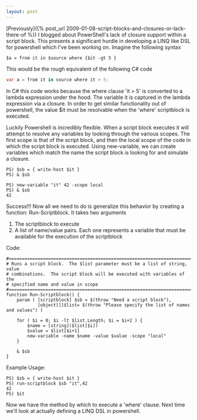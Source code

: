 ```yaml
---
layout: post
---
```

[Previously]({% post_url 2009-01-08-script-blocks-and-closures-or-lack-there-of %}) I blogged about PowerShell's lack of closure support within a script block. This presents a significant hurdle in developing a LINQ like DSL for powershell which I've been working on. Imagine the following syntax
    
    $a = from it in $source where {$it -gt 5 }

This would be the rough equivalent of the following C# code
    
``` csharp
var a = from it in source where it > 5;
```

In C# this code works because the where clause 'it > 5' is converted to a lambda expression under the hood. The variable it is captured in the lambda expression via a closure. In order to get similar functionality out of powershell, the value $it must be resolvable when the 'where' scriptblock is executed.

Luckily Powershell is incredibly flexible. When a script block executes it will attempt to resolve any variables by looking through the various scopes.  The first scope is that of the script block, and then the local scope of the code in which the script block is executed. Using new-variable, we can create variables which match the name the script block is looking for and simulate a closure.

    PS) $sb = { write-host $it }
    PS) & $sb
    
    PS) new-variable "it" 42 -scope local
    PS) & $sb
    42

Success!!! Now all we need to do is generalize this behavior by creating a function: Run-Scriptblock. It takes two arguments

  1. The scriptblock to execute 
  2. A list of name/value pairs. Each one represents a variable that must be available for the execution of the scriptblock 

Code:

    #============================================================================
    # Runs a script block.  The $list parameter must be a list of string, value
    # combinations.  The script block will be executed with variables of the 
    # specified name and value in scope
    #============================================================================
    function Run-Scriptblock() {
        param ( [scriptblock] $sb = $(throw "Need a script block"), 
                [object[]]$list= $(throw "Please specify the list of names and values") )
    
        for ( $i = 0; $i -lt $list.Length; $i = $i+2 ) {
            $name = [string]($list[$i])
            $value = $list[$i+1]
            new-variable -name $name -value $value -scope "local"
        }
    
        & $sb
    }

Example Usage:

    PS) $sb = { write-host $it }
    PS) run-scriptblock $sb "it",42
    42
    PS) $it

Now we have the method by which to execute a 'where' clause. Next time we'll look at actually defining a LINQ DSL in powershell.

